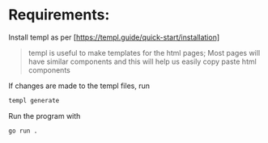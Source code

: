# Requirements:

Install templ as per [https://templ.guide/quick-start/installation]
> templ is useful to make templates for the html pages; Most pages will have similar components and this will help us easily copy paste html components

If changes are made to the templ files, run
```bash
templ generate
```

Run the program with 
```bash
go run .
```
